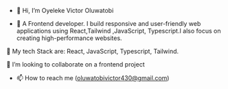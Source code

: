 - 👋 Hi, I’m Oyeleke Victor Oluwatobi
  
- 👀 A Frontend developer. I build
responsive and user-friendly web applications using React,Tailwind ,JavaScript, Typescript.I also focus
on creating high-performance websites.

🌱 My tech Stack are: React, JavaScript, Typescript, Tailwind.

💞️ I’m looking to collaborate on a frontend project

- 📫 How to reach me (oluwatobivictor430@gmail.com)

<!---
Victor-430/Victor-430 is a ✨ special ✨ repository because its `README.md` (this file) appears on your GitHub profile.
You can click the Preview link to take a look at your changes.
--->
